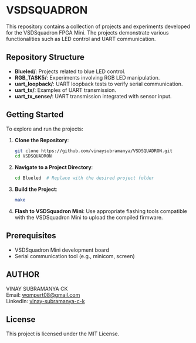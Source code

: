 # VSDSQUADRON

This repository contains a collection of projects and experiments developed for the VSDSquadron FPGA Mini.
The projects demonstrate various functionalities such as LED control and UART communication.

## Repository Structure

- **Blueled/**: Projects related to blue LED control.
- **RGB_TASK5/**: Experiments involving RGB LED manipulation.
- **uart_loopback/**: UART loopback tests to verify serial communication.
- **uart_tx/**: Examples of UART transmission.
- **uart_tx_sense/**: UART transmission integrated with sensor input.

## Getting Started

To explore and run the projects:

1. **Clone the Repository**:
   ```bash
   git clone https://github.com/vinaysubramanya/VSDSQUADRON.git
   cd VSDSQUADRON
   ```

2. **Navigate to a Project Directory**:
   ```bash
   cd Blueled  # Replace with the desired project folder
   ```

3. **Build the Project**:
   ```bash
   make
   ```

4. **Flash to VSDSquadron Mini**:
   Use appropriate flashing tools compatible with the VSDSquadron Mini to upload the compiled firmware.

## Prerequisites
- VSDSquadron Mini development board
- Serial communication tool (e.g., minicom, screen)

## AUTHOR

VINAY SUBRAMANYA CK  
Email: wompert08@gmail.com  
LinkedIn: [vinay-subramanya-c-k](https://www.linkedin.com/in/vinay-subramanya-c-k-ab0a0b241/)

## License

This project is licensed under the MIT License.
